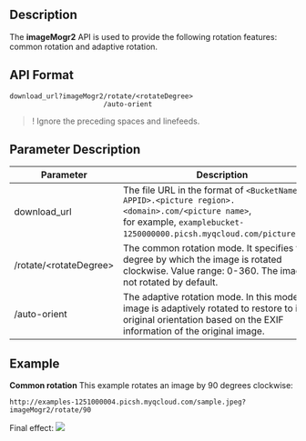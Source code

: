 ## Description
The **imageMogr2** API is used to provide the following rotation features: common rotation and adaptive rotation.

## API Format

```
download_url?imageMogr2/rotate/<rotateDegree>
					   /auto-orient
```

> ! Ignore the preceding spaces and linefeeds.


## Parameter Description

| Parameter | Description |
| ------------------------- | ------------------------------------------------------------ |
| download_url | The file URL in the format of `<BucketName-APPID>.<picture region>.<domain>.com/<picture name>`, <br>for example, `examplebucket-1250000000.picsh.myqcloud.com/picture.jpeg`. |
| /rotate/&lt;rotateDegree> | The common rotation mode. It specifies the degree by which the image is rotated clockwise. Value range: 0-360. The image is not rotated by default. |
| /auto-orient | The adaptive rotation mode. In this mode, the image is adaptively rotated to restore to its original orientation based on the EXIF information of the original image. |

## Example

**Common rotation**
This example rotates an image by 90 degrees clockwise:

```
http://examples-1251000004.picsh.myqcloud.com/sample.jpeg?imageMogr2/rotate/90
```

Final effect:
![](https://main.qcloudimg.com/raw/2d47c4f47b8f9c8eca85a3590a106e14.jpeg)